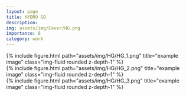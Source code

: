 ```yaml
---
layout: page
title: HYDRO GO
description: 
img: assets/img/Cover/HG.png
importance: 8
category: work
---
```


<div class="row">
    <div class="col-sm mt-3 mt-md-0">
        {% include figure.html path="assets/img/HG/HG_1.png" title="example image" class="img-fluid rounded z-depth-1" %}
    </div>
</div>
<div class="row">
    <div class="col-sm mt-3 mt-md-0">
        {% include figure.html path="assets/img/HG/HG_2.png" title="example image" class="img-fluid rounded z-depth-1" %}
    </div>
</div>
<div class="row">
    <div class="col-sm mt-3 mt-md-0">
        {% include figure.html path="assets/img/HG/HG_3.png" title="example image" class="img-fluid rounded z-depth-1" %}
    </div>
</div>
